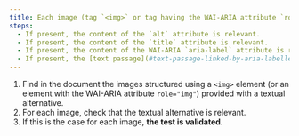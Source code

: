 ```yaml
---
title: Each image (tag `<img>` or tag having the WAI-ARIA attribute `role="img"`) [carrying information](#image-carrying-information), having a [textual alternative ](#alternative-textual-image), is this alternative relevant (except in special cases)?
steps:
  - If present, the content of the `alt` attribute is relevant.
  - If present, the content of the `title` attribute is relevant.
  - If present, the content of the WAI-ARIA `aria-label` attribute is relevant.
  - If present, the [text passage](#text-passage-linked-by-aria-labelledby-or-aria-describedby) associated via the WAI-ARIA attribute `aria-labelledby` is relevant .
---
```


1. Find in the document the images structured using a `<img>` element (or an element with the WAI-ARIA attribute `role="img"`) provided with a textual alternative.
2. For each image, check that the textual alternative is relevant.
3. If this is the case for each image, **the test is validated**.
